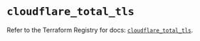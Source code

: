 # `cloudflare_total_tls`

Refer to the Terraform Registry for docs: [`cloudflare_total_tls`](https://registry.terraform.io/providers/cloudflare/cloudflare/5.2.0/docs/resources/total_tls).
